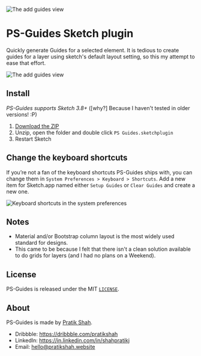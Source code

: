 
![The add guides view](http://guides.pratikshah.website/assets/PS-Grid-logo.png)
# PS-Guides Sketch plugin

Quickly generate Guides for a selected element.
It is tedious to create guides for a layer using sketch's default layout setting, so this my attempt to ease that effort.

![The add guides view](http://guides.pratikshah.website/setup-guides.png)

## Install

*PS-Guides supports Sketch 3.8+* ([why?] Because I haven't tested in older versions! :P)

1. [Download the ZIP](http://guides.pratikshah.website/download.php)
2. Unzip, open the folder and double click `PS Guides.sketchplugin`
3. Restart Sketch

## Change the keyboard shortcuts

If you’re not a fan of the keyboard shortcuts PS-Guides ships with, you can change them in `System Preferences > Keyboard > Shortcuts`. Add a new item for Sketch.app named either `Setup Guides` or `Clear Guides` and create a new one.

![Keyboard shortcuts in the system preferences](http://guides.pratikshah.website/shortcuts.png)

## Notes

- Material and/or Bootstrap column layout is the most widely used standard for designs.
- This came to be because I felt that there isn't a clean solution available to do grids for layers (and I had no plans on a Weekend).

## License

PS-Guides is released under the MIT [`LICENSE`](https://github.com/pratikjshah/PS-Guides/blob/master/LICENSE).

## About

PS-Guides is made by [Pratik Shah](http://pratikshah.website).

- Dribbble: https://dribbble.com/pratikshah
- LinkedIn: https://in.linkedin.com/in/shahpratikj
- Email: hello@pratikshah.website

